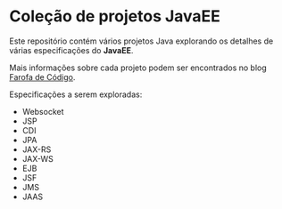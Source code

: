 # Coleção de projetos JavaEE
Este repositório contém vários projetos Java explorando os detalhes de várias especificações do **JavaEE**.

Mais informações sobre cada projeto podem ser encontrados no blog [Farofa de Código](http://farofadecodigo.com.br).

Especificações a serem exploradas:
* Websocket
* JSP
* CDI
* JPA
* JAX-RS
* JAX-WS
* EJB
* JSF
* JMS
* JAAS